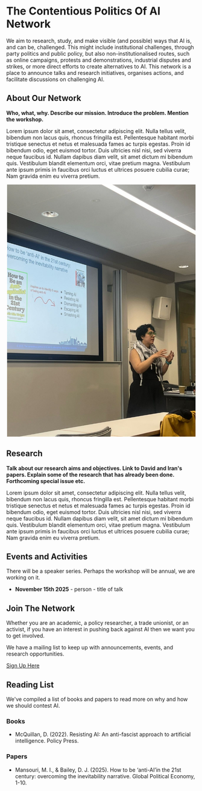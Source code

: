 # The Contentious Politics Of AI Network
We aim to research, study, and make visible (and possible) ways that AI is, and can be, challenged. This might include institutional challenges, through party politics and public policy, but also non-institutionalised routes, such as online campaigns, protests and demonstrations, industrial disputes and strikes, or more direct efforts to create alternatives to AI. This network is a place to announce talks and research initiatives, organises actions, and facilitate discussions on challenging AI.


## About Our Network

**Who, what, why. Describe our mission. Introduce the problem. Mention the workshop.**

Lorem ipsum dolor sit amet, consectetur adipiscing elit. Nulla tellus velit, bibendum non lacus quis, rhoncus fringilla est. Pellentesque habitant morbi tristique senectus et netus et malesuada fames ac turpis egestas. Proin id bibendum odio, eget euismod tortor. Duis ultricies nisl nisi, sed viverra neque faucibus id. Nullam dapibus diam velit, sit amet dictum mi bibendum quis. Vestibulum blandit elementum orci, vitae pretium magna. Vestibulum ante ipsum primis in faucibus orci luctus et ultrices posuere cubilia curae; Nam gravida enim eu viverra pretium.

<p align="center">
  <img src="docs/assets/images/IranPresenting.jpeg" alt="Iran Mansouri presenting at our summer workshop" width="500" height="667">
</p>

## Research

**Talk about our research aims and objectives. Link to David and Iran's papers. Explain some of the research that has already been done. Forthcoming special issue etc.**

Lorem ipsum dolor sit amet, consectetur adipiscing elit. Nulla tellus velit, bibendum non lacus quis, rhoncus fringilla est. Pellentesque habitant morbi tristique senectus et netus et malesuada fames ac turpis egestas. Proin id bibendum odio, eget euismod tortor. Duis ultricies nisl nisi, sed viverra neque faucibus id. Nullam dapibus diam velit, sit amet dictum mi bibendum quis. Vestibulum blandit elementum orci, vitae pretium magna. Vestibulum ante ipsum primis in faucibus orci luctus et ultrices posuere cubilia curae; Nam gravida enim eu viverra pretium.

## Events and Activities

There will be a speaker series. Perhaps the workshop will be annual, we are working on it.

+ **November 15th 2025** - person -  title of talk 

## Join The Network

Whether you are an academic, a policy researcher, a trade unionist, or an activist, if you have an interest in pushing back against AI then we want you to get involved. 

We have a mailing list to keep up with announcements, events, and research opportunities.

[Sign Up Here](https://forms.office.com/e/t30XZjtpif)

## Reading List
We've compiled a list of books and papers to read more on why and how we should contest AI.

### Books
+ McQuillan, D. (2022). Resisting AI: An anti-fascist approach to artificial intelligence. Policy Press.

### Papers
+ Mansouri, M. I., & Bailey, D. J. (2025). How to be ‘anti-AI’in the 21st century: overcoming the inevitability narrative. Global Political Economy, 1-10.
